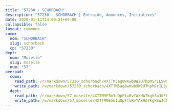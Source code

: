 ```yaml
---
title: "57230 - SCHORBACH"
description: "57230 - SCHORBACH | Entraide, Annonces, Initiatives"
date: 2020-01-11T14:09:21+09:00
collapsible: false
layout: commune
comm:
  nom: "SCHORBACH"
  slug: schorbach
  cp: "57230"
dept:
  nom: "Moselle"
  slug: moselle
  num: "57"
peerpad:
  comm:
    read_path: /r/markdown/57230_schorbach/4XTTM5ag8wKwb9W2U7hpMSr1LSwXbTqv99CRHwp7qSzSMLKQn
    write_path: /w/markdown/57230_schorbach/4XTTM5ag8wKwb9W2U7hpMSr1LSwXbTqv99CRHwp7qSzSMLKQn-K3TgUAVCP9uq7DZUrJfdf98JTU3nLxkLjprUyKbAngHCBoag6hybEN9bcNMHDYhaY6vAh6dZnyAZzL97Uh1cauFVnmKgqxxerFsXkNX6qV2pCHYngJogHpGLPHJcixMiU3hP5C5G
  dept:
    read_path: /r/markdown/57_moselle/4XTTM9E5m1uQpFfoRvYAkHA7kgkSuJdFBSCmoLnZ6YvxmqAKj
    write_path: /w/markdown/57_moselle/4XTTM9E5m1uQpFfoRvYAkHA7kgkSuJdFBSCmoLnZ6YvxmqAKj-K3TgTxpsRhjGfb3pJqDaX4rYTLkyLoK3BLA4awBfhTSCoyNhResrhhmfsEF8aKnccedt5XoBzWeRYfKxQxNKv71ETcpGharLRE7rdgTKY3uSaW3Du2dz8v23YEY268mfYmweTFnR
---
```


